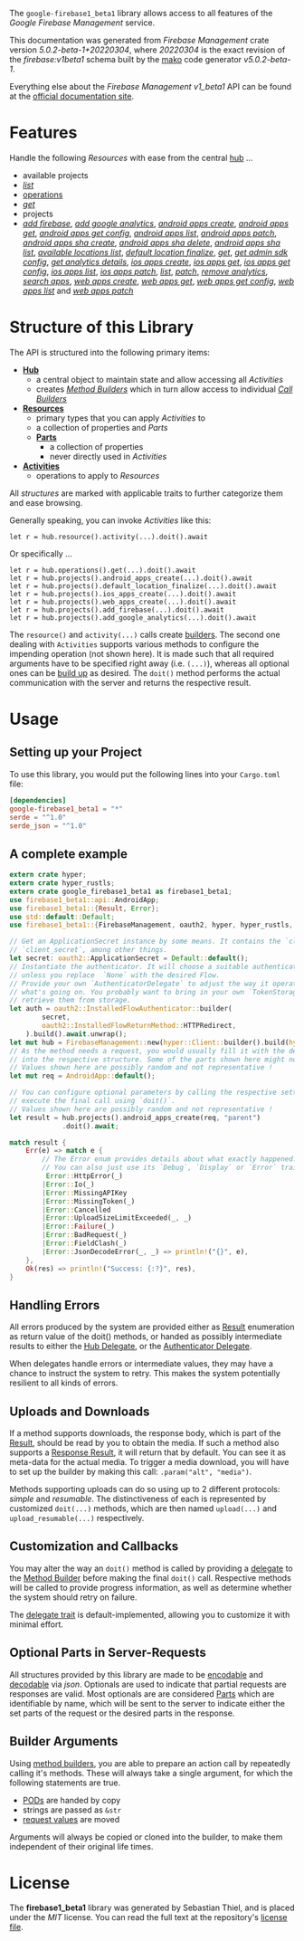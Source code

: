 <!---
DO NOT EDIT !
This file was generated automatically from 'src/generator/templates/api/README.md.mako'
DO NOT EDIT !
-->
The `google-firebase1_beta1` library allows access to all features of the *Google Firebase Management* service.

This documentation was generated from *Firebase Management* crate version *5.0.2-beta-1+20220304*, where *20220304* is the exact revision of the *firebase:v1beta1* schema built by the [mako](http://www.makotemplates.org/) code generator *v5.0.2-beta-1*.

Everything else about the *Firebase Management* *v1_beta1* API can be found at the
[official documentation site](https://firebase.google.com).
# Features

Handle the following *Resources* with ease from the central [hub](https://docs.rs/google-firebase1_beta1/5.0.2-beta-1+20220304/google_firebase1_beta1/FirebaseManagement) ... 

* available projects
 * [*list*](https://docs.rs/google-firebase1_beta1/5.0.2-beta-1+20220304/google_firebase1_beta1/api::AvailableProjectListCall)
* [operations](https://docs.rs/google-firebase1_beta1/5.0.2-beta-1+20220304/google_firebase1_beta1/api::Operation)
 * [*get*](https://docs.rs/google-firebase1_beta1/5.0.2-beta-1+20220304/google_firebase1_beta1/api::OperationGetCall)
* projects
 * [*add firebase*](https://docs.rs/google-firebase1_beta1/5.0.2-beta-1+20220304/google_firebase1_beta1/api::ProjectAddFirebaseCall), [*add google analytics*](https://docs.rs/google-firebase1_beta1/5.0.2-beta-1+20220304/google_firebase1_beta1/api::ProjectAddGoogleAnalyticCall), [*android apps create*](https://docs.rs/google-firebase1_beta1/5.0.2-beta-1+20220304/google_firebase1_beta1/api::ProjectAndroidAppCreateCall), [*android apps get*](https://docs.rs/google-firebase1_beta1/5.0.2-beta-1+20220304/google_firebase1_beta1/api::ProjectAndroidAppGetCall), [*android apps get config*](https://docs.rs/google-firebase1_beta1/5.0.2-beta-1+20220304/google_firebase1_beta1/api::ProjectAndroidAppGetConfigCall), [*android apps list*](https://docs.rs/google-firebase1_beta1/5.0.2-beta-1+20220304/google_firebase1_beta1/api::ProjectAndroidAppListCall), [*android apps patch*](https://docs.rs/google-firebase1_beta1/5.0.2-beta-1+20220304/google_firebase1_beta1/api::ProjectAndroidAppPatchCall), [*android apps sha create*](https://docs.rs/google-firebase1_beta1/5.0.2-beta-1+20220304/google_firebase1_beta1/api::ProjectAndroidAppShaCreateCall), [*android apps sha delete*](https://docs.rs/google-firebase1_beta1/5.0.2-beta-1+20220304/google_firebase1_beta1/api::ProjectAndroidAppShaDeleteCall), [*android apps sha list*](https://docs.rs/google-firebase1_beta1/5.0.2-beta-1+20220304/google_firebase1_beta1/api::ProjectAndroidAppShaListCall), [*available locations list*](https://docs.rs/google-firebase1_beta1/5.0.2-beta-1+20220304/google_firebase1_beta1/api::ProjectAvailableLocationListCall), [*default location finalize*](https://docs.rs/google-firebase1_beta1/5.0.2-beta-1+20220304/google_firebase1_beta1/api::ProjectDefaultLocationFinalizeCall), [*get*](https://docs.rs/google-firebase1_beta1/5.0.2-beta-1+20220304/google_firebase1_beta1/api::ProjectGetCall), [*get admin sdk config*](https://docs.rs/google-firebase1_beta1/5.0.2-beta-1+20220304/google_firebase1_beta1/api::ProjectGetAdminSdkConfigCall), [*get analytics details*](https://docs.rs/google-firebase1_beta1/5.0.2-beta-1+20220304/google_firebase1_beta1/api::ProjectGetAnalyticsDetailCall), [*ios apps create*](https://docs.rs/google-firebase1_beta1/5.0.2-beta-1+20220304/google_firebase1_beta1/api::ProjectIosAppCreateCall), [*ios apps get*](https://docs.rs/google-firebase1_beta1/5.0.2-beta-1+20220304/google_firebase1_beta1/api::ProjectIosAppGetCall), [*ios apps get config*](https://docs.rs/google-firebase1_beta1/5.0.2-beta-1+20220304/google_firebase1_beta1/api::ProjectIosAppGetConfigCall), [*ios apps list*](https://docs.rs/google-firebase1_beta1/5.0.2-beta-1+20220304/google_firebase1_beta1/api::ProjectIosAppListCall), [*ios apps patch*](https://docs.rs/google-firebase1_beta1/5.0.2-beta-1+20220304/google_firebase1_beta1/api::ProjectIosAppPatchCall), [*list*](https://docs.rs/google-firebase1_beta1/5.0.2-beta-1+20220304/google_firebase1_beta1/api::ProjectListCall), [*patch*](https://docs.rs/google-firebase1_beta1/5.0.2-beta-1+20220304/google_firebase1_beta1/api::ProjectPatchCall), [*remove analytics*](https://docs.rs/google-firebase1_beta1/5.0.2-beta-1+20220304/google_firebase1_beta1/api::ProjectRemoveAnalyticCall), [*search apps*](https://docs.rs/google-firebase1_beta1/5.0.2-beta-1+20220304/google_firebase1_beta1/api::ProjectSearchAppCall), [*web apps create*](https://docs.rs/google-firebase1_beta1/5.0.2-beta-1+20220304/google_firebase1_beta1/api::ProjectWebAppCreateCall), [*web apps get*](https://docs.rs/google-firebase1_beta1/5.0.2-beta-1+20220304/google_firebase1_beta1/api::ProjectWebAppGetCall), [*web apps get config*](https://docs.rs/google-firebase1_beta1/5.0.2-beta-1+20220304/google_firebase1_beta1/api::ProjectWebAppGetConfigCall), [*web apps list*](https://docs.rs/google-firebase1_beta1/5.0.2-beta-1+20220304/google_firebase1_beta1/api::ProjectWebAppListCall) and [*web apps patch*](https://docs.rs/google-firebase1_beta1/5.0.2-beta-1+20220304/google_firebase1_beta1/api::ProjectWebAppPatchCall)




# Structure of this Library

The API is structured into the following primary items:

* **[Hub](https://docs.rs/google-firebase1_beta1/5.0.2-beta-1+20220304/google_firebase1_beta1/FirebaseManagement)**
    * a central object to maintain state and allow accessing all *Activities*
    * creates [*Method Builders*](https://docs.rs/google-firebase1_beta1/5.0.2-beta-1+20220304/google_firebase1_beta1/client::MethodsBuilder) which in turn
      allow access to individual [*Call Builders*](https://docs.rs/google-firebase1_beta1/5.0.2-beta-1+20220304/google_firebase1_beta1/client::CallBuilder)
* **[Resources](https://docs.rs/google-firebase1_beta1/5.0.2-beta-1+20220304/google_firebase1_beta1/client::Resource)**
    * primary types that you can apply *Activities* to
    * a collection of properties and *Parts*
    * **[Parts](https://docs.rs/google-firebase1_beta1/5.0.2-beta-1+20220304/google_firebase1_beta1/client::Part)**
        * a collection of properties
        * never directly used in *Activities*
* **[Activities](https://docs.rs/google-firebase1_beta1/5.0.2-beta-1+20220304/google_firebase1_beta1/client::CallBuilder)**
    * operations to apply to *Resources*

All *structures* are marked with applicable traits to further categorize them and ease browsing.

Generally speaking, you can invoke *Activities* like this:

```Rust,ignore
let r = hub.resource().activity(...).doit().await
```

Or specifically ...

```ignore
let r = hub.operations().get(...).doit().await
let r = hub.projects().android_apps_create(...).doit().await
let r = hub.projects().default_location_finalize(...).doit().await
let r = hub.projects().ios_apps_create(...).doit().await
let r = hub.projects().web_apps_create(...).doit().await
let r = hub.projects().add_firebase(...).doit().await
let r = hub.projects().add_google_analytics(...).doit().await
```

The `resource()` and `activity(...)` calls create [builders][builder-pattern]. The second one dealing with `Activities` 
supports various methods to configure the impending operation (not shown here). It is made such that all required arguments have to be 
specified right away (i.e. `(...)`), whereas all optional ones can be [build up][builder-pattern] as desired.
The `doit()` method performs the actual communication with the server and returns the respective result.

# Usage

## Setting up your Project

To use this library, you would put the following lines into your `Cargo.toml` file:

```toml
[dependencies]
google-firebase1_beta1 = "*"
serde = "^1.0"
serde_json = "^1.0"
```

## A complete example

```Rust
extern crate hyper;
extern crate hyper_rustls;
extern crate google_firebase1_beta1 as firebase1_beta1;
use firebase1_beta1::api::AndroidApp;
use firebase1_beta1::{Result, Error};
use std::default::Default;
use firebase1_beta1::{FirebaseManagement, oauth2, hyper, hyper_rustls, chrono, FieldMask};

// Get an ApplicationSecret instance by some means. It contains the `client_id` and 
// `client_secret`, among other things.
let secret: oauth2::ApplicationSecret = Default::default();
// Instantiate the authenticator. It will choose a suitable authentication flow for you, 
// unless you replace  `None` with the desired Flow.
// Provide your own `AuthenticatorDelegate` to adjust the way it operates and get feedback about 
// what's going on. You probably want to bring in your own `TokenStorage` to persist tokens and
// retrieve them from storage.
let auth = oauth2::InstalledFlowAuthenticator::builder(
        secret,
        oauth2::InstalledFlowReturnMethod::HTTPRedirect,
    ).build().await.unwrap();
let mut hub = FirebaseManagement::new(hyper::Client::builder().build(hyper_rustls::HttpsConnectorBuilder::new().with_native_roots().https_or_http().enable_http1().enable_http2().build()), auth);
// As the method needs a request, you would usually fill it with the desired information
// into the respective structure. Some of the parts shown here might not be applicable !
// Values shown here are possibly random and not representative !
let mut req = AndroidApp::default();

// You can configure optional parameters by calling the respective setters at will, and
// execute the final call using `doit()`.
// Values shown here are possibly random and not representative !
let result = hub.projects().android_apps_create(req, "parent")
             .doit().await;

match result {
    Err(e) => match e {
        // The Error enum provides details about what exactly happened.
        // You can also just use its `Debug`, `Display` or `Error` traits
         Error::HttpError(_)
        |Error::Io(_)
        |Error::MissingAPIKey
        |Error::MissingToken(_)
        |Error::Cancelled
        |Error::UploadSizeLimitExceeded(_, _)
        |Error::Failure(_)
        |Error::BadRequest(_)
        |Error::FieldClash(_)
        |Error::JsonDecodeError(_, _) => println!("{}", e),
    },
    Ok(res) => println!("Success: {:?}", res),
}

```
## Handling Errors

All errors produced by the system are provided either as [Result](https://docs.rs/google-firebase1_beta1/5.0.2-beta-1+20220304/google_firebase1_beta1/client::Result) enumeration as return value of
the doit() methods, or handed as possibly intermediate results to either the 
[Hub Delegate](https://docs.rs/google-firebase1_beta1/5.0.2-beta-1+20220304/google_firebase1_beta1/client::Delegate), or the [Authenticator Delegate](https://docs.rs/yup-oauth2/*/yup_oauth2/trait.AuthenticatorDelegate.html).

When delegates handle errors or intermediate values, they may have a chance to instruct the system to retry. This 
makes the system potentially resilient to all kinds of errors.

## Uploads and Downloads
If a method supports downloads, the response body, which is part of the [Result](https://docs.rs/google-firebase1_beta1/5.0.2-beta-1+20220304/google_firebase1_beta1/client::Result), should be
read by you to obtain the media.
If such a method also supports a [Response Result](https://docs.rs/google-firebase1_beta1/5.0.2-beta-1+20220304/google_firebase1_beta1/client::ResponseResult), it will return that by default.
You can see it as meta-data for the actual media. To trigger a media download, you will have to set up the builder by making
this call: `.param("alt", "media")`.

Methods supporting uploads can do so using up to 2 different protocols: 
*simple* and *resumable*. The distinctiveness of each is represented by customized 
`doit(...)` methods, which are then named `upload(...)` and `upload_resumable(...)` respectively.

## Customization and Callbacks

You may alter the way an `doit()` method is called by providing a [delegate](https://docs.rs/google-firebase1_beta1/5.0.2-beta-1+20220304/google_firebase1_beta1/client::Delegate) to the 
[Method Builder](https://docs.rs/google-firebase1_beta1/5.0.2-beta-1+20220304/google_firebase1_beta1/client::CallBuilder) before making the final `doit()` call. 
Respective methods will be called to provide progress information, as well as determine whether the system should 
retry on failure.

The [delegate trait](https://docs.rs/google-firebase1_beta1/5.0.2-beta-1+20220304/google_firebase1_beta1/client::Delegate) is default-implemented, allowing you to customize it with minimal effort.

## Optional Parts in Server-Requests

All structures provided by this library are made to be [encodable](https://docs.rs/google-firebase1_beta1/5.0.2-beta-1+20220304/google_firebase1_beta1/client::RequestValue) and 
[decodable](https://docs.rs/google-firebase1_beta1/5.0.2-beta-1+20220304/google_firebase1_beta1/client::ResponseResult) via *json*. Optionals are used to indicate that partial requests are responses 
are valid.
Most optionals are are considered [Parts](https://docs.rs/google-firebase1_beta1/5.0.2-beta-1+20220304/google_firebase1_beta1/client::Part) which are identifiable by name, which will be sent to 
the server to indicate either the set parts of the request or the desired parts in the response.

## Builder Arguments

Using [method builders](https://docs.rs/google-firebase1_beta1/5.0.2-beta-1+20220304/google_firebase1_beta1/client::CallBuilder), you are able to prepare an action call by repeatedly calling it's methods.
These will always take a single argument, for which the following statements are true.

* [PODs][wiki-pod] are handed by copy
* strings are passed as `&str`
* [request values](https://docs.rs/google-firebase1_beta1/5.0.2-beta-1+20220304/google_firebase1_beta1/client::RequestValue) are moved

Arguments will always be copied or cloned into the builder, to make them independent of their original life times.

[wiki-pod]: http://en.wikipedia.org/wiki/Plain_old_data_structure
[builder-pattern]: http://en.wikipedia.org/wiki/Builder_pattern
[google-go-api]: https://github.com/google/google-api-go-client

# License
The **firebase1_beta1** library was generated by Sebastian Thiel, and is placed 
under the *MIT* license.
You can read the full text at the repository's [license file][repo-license].

[repo-license]: https://github.com/Byron/google-apis-rsblob/main/LICENSE.md

